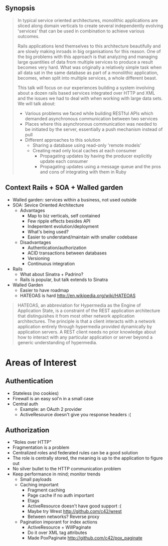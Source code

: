 Synopsis
--------

> In typical service oriented architectures, monolithic applications are sliced along domain verticals to create several independently evolving 'services' that can be used in combination to achieve various outcomes.
>
> Rails applications lend themselves to this architecture beautifully and are slowly making inroads in big organisations for this reason. One of the big problems with this approach is that analyzing and managing large quantities of data from multiple services to produce a result becomes very hard. What was originally a relatively simple task when all data sat in the same database as part of a monolithic application, becomes, when split into multiple services, a whole different beast.
>
> This talk will focus on our experiences building a system involving about a dozen rails based services integrated over HTTP and XML and the issues we had to deal with when working with large data sets. We will talk about:
>
> * Various problems we faced while building RESTful APIs which demanded asynchronous communication between two services
> * Places where this asynchronous communication was needed to be initiated by the server, essentially a push mechanism instead of pull
> * Different approaches to this solution
>   * Sharing a database using read-only 'remote models'
>   * Creating read only local caches at each consumer
>     * Propagating updates by having the producer explicitly update each consumer
>     * Propagating updates using a message queue and the pros and cons of integrating with them in Ruby

Context Rails + SOA + Walled garden
-----------------------------------

* Walled garden: services within a business, not used outside
* SOA: Sevice Oriented Architecture
  * Advantages
    * Map to biz verticals, self contained
    * Few ripple effects besides API
    * Indepentent evolution/deployment
    * What's being used?
    * Easier to understand/maintain with smaller codebase
  * Disadvantages
    * Authentication/authorization
    * ACID transactions between databases
    * Versioning
    * Continuous integration
* Rails
  * What about Sinatra + Padrino?
  * Rails is popular, but talk extends to Sinatra
* Walled Garden
  * Easier to have roadmap
  * HATEOAS is hard http://en.wikipedia.org/wiki/HATEOAS

> HATEOAS, an abbreviation for Hypermedia as the Engine of Application State, is a constraint of the REST application architecture that distinguishes it from most other network application architectures. The principle is that a client interacts with a network application entirely through hypermedia provided dynamically by application servers. A REST client needs no prior knowledge about how to interact with any particular application or server beyond a generic understanding of hypermedia.

Areas of Interest
=================

Authentication
--------------

* Stateless (no cookies)
* Firewall is an easy sol'n in a small case
* Central auth
  * Example: an OAuth 2 provider
  * ActiveResource doesn't give you response headers :(

Authorization
-------------

* "Roles over HTTP"
* Fragmentation is a problem
* Centralized roles and federated rules can be a good solution
* The role is centrally stored, the meaning is up to the application to figure out
* No silver bullet to the HTTP communication problem
* Keep performance in mind; monitor trends
  * Small payloads
  * Caching important
    * Fragment caching
    * Page cache if no auth important
    * Etags
    * ActiveResource doesn't have good support :(
    * Maybe try Wrest http://github.com/c42/wrest
    * Between networks?  Reverse proxy
  * Pagination imporant for index actions
    * ActiveResource + WillPaginate
    * Do it over XML tag attributes
    * Made PoxPaginate http://github.com/c42/pox_paginate
